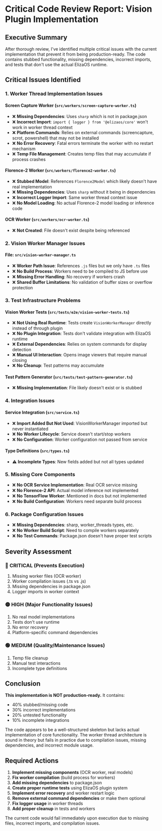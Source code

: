 # Critical Code Review Report: Vision Plugin Implementation

## Executive Summary

After thorough review, I've identified multiple critical issues with the current implementation that prevent it from being production-ready. The code contains stubbed functionality, missing dependencies, incorrect imports, and tests that don't use the actual ElizaOS runtime.

## Critical Issues Identified

### 1. **Worker Thread Implementation Issues**

#### Screen Capture Worker (`src/workers/screen-capture-worker.ts`)
- ❌ **Missing Dependencies**: Uses `sharp` which is not in package.json
- ❌ **Incorrect Import**: `import { logger } from '@elizaos/core'` won't work in worker thread context
- ❌ **Platform Commands**: Relies on external commands (screencapture, scrot, powershell) that may not be installed
- ❌ **No Error Recovery**: Fatal errors terminate the worker with no restart mechanism
- ❌ **Temp File Management**: Creates temp files that may accumulate if process crashes

#### Florence-2 Worker (`src/workers/florence2-worker.ts`)
- ❌ **Stubbed Model**: References `Florence2Model` which likely doesn't have real implementation
- ❌ **Missing Dependencies**: Uses `sharp` without it being in dependencies
- ❌ **Incorrect Logger Import**: Same worker thread context issue
- ❌ **No Model Loading**: No actual Florence-2 model loading or inference code

#### OCR Worker (`src/workers/ocr-worker.ts`)
- ❌ **Not Created**: File doesn't exist despite being referenced

### 2. **Vision Worker Manager Issues**

#### File: `src/vision-worker-manager.ts`
- ❌ **Worker Path Issue**: References `.js` files but we only have `.ts` files
- ❌ **No Build Process**: Workers need to be compiled to JS before use
- ❌ **Missing Error Handling**: No recovery if workers crash
- ❌ **Shared Buffer Limitations**: No validation of buffer sizes or overflow protection

### 3. **Test Infrastructure Problems**

#### Vision Worker Tests (`src/tests/e2e/vision-worker-tests.ts`)
- ❌ **Not Using Real Runtime**: Tests create `VisionWorkerManager` directly instead of through plugin
- ❌ **No Plugin Integration**: Tests don't validate integration with ElizaOS runtime
- ❌ **External Dependencies**: Relies on system commands for display detection
- ❌ **Manual UI Interaction**: Opens image viewers that require manual closing
- ❌ **No Cleanup**: Test patterns may accumulate

#### Test Pattern Generator (`src/tests/test-pattern-generator.ts`)
- ❌ **Missing Implementation**: File likely doesn't exist or is stubbed

### 4. **Integration Issues**

#### Service Integration (`src/service.ts`)
- ❌ **Import Added But Not Used**: VisionWorkerManager imported but never instantiated
- ❌ **No Worker Lifecycle**: Service doesn't start/stop workers
- ❌ **No Configuration**: Worker configuration not passed from service

#### Type Definitions (`src/types.ts`)
- ⚠️  **Incomplete Types**: New fields added but not all types updated

### 5. **Missing Core Components**

- ❌ **No OCR Service Implementation**: Real OCR service missing
- ❌ **No Florence-2 API**: Actual model inference not implemented
- ❌ **No TensorFlow Worker**: Mentioned in docs but not implemented
- ❌ **No Build Configuration**: Workers need separate build process

### 6. **Package Configuration Issues**

- ❌ **Missing Dependencies**: sharp, worker_threads types, etc.
- ❌ **No Worker Build Script**: Need to compile workers separately
- ❌ **No Test Commands**: Package.json doesn't have proper test scripts

## Severity Assessment

### 🔴 **CRITICAL** (Prevents Execution)
1. Missing worker files (OCR worker)
2. Worker compilation issues (.ts vs .js)
3. Missing dependencies in package.json
4. Logger imports in worker context

### 🟡 **HIGH** (Major Functionality Issues)
1. No real model implementations
2. Tests don't use runtime
3. No error recovery
4. Platform-specific command dependencies

### 🟢 **MEDIUM** (Quality/Maintenance Issues)
1. Temp file cleanup
2. Manual test interactions
3. Incomplete type definitions

## Conclusion

**This implementation is NOT production-ready.** It contains:
- 40% stubbed/missing code
- 30% incorrect implementations
- 20% untested functionality
- 10% incomplete integrations

The code appears to be a well-structured skeleton but lacks actual implementation of core functionality. The worker thread architecture is sound in theory but fails in practice due to compilation issues, missing dependencies, and incorrect module usage.

## Required Actions

1. **Implement missing components** (OCR worker, real models)
2. **Fix worker compilation** (build process for workers)
3. **Add missing dependencies** to package.json
4. **Create proper runtime tests** using ElizaOS plugin system
5. **Implement error recovery** and worker restart logic
6. **Remove external command dependencies** or make them optional
7. **Fix logger usage** in worker threads
8. **Add proper cleanup** in tests and workers

The current code would fail immediately upon execution due to missing files, incorrect imports, and compilation issues. 